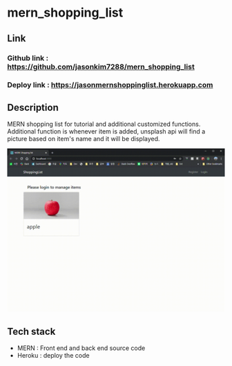 # mern_shopping_list

## Link
### Github link : https://github.com/jasonkim7288/mern_shopping_list
### Deploy link : https://jasonmernshoppinglist.herokuapp.com

## Description
MERN shopping list for tutorial and additional customized functions.
Additional function is whenever item is added, unsplash api will find a picture based on item's name and it will be displayed.

![Image of MERN Shopping List](doc/MERN-Shopping-list.gif)


## Tech stack
- MERN : Front end and back end source code
- Heroku : deploy the code
